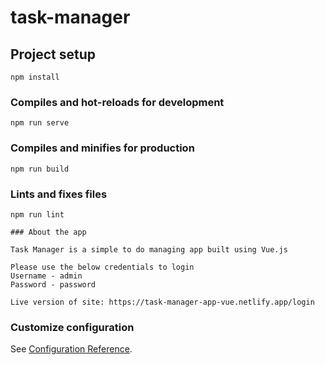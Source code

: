 # task-manager

## Project setup
```
npm install
```

### Compiles and hot-reloads for development
```
npm run serve
```

### Compiles and minifies for production
```
npm run build
```

### Lints and fixes files
```
npm run lint

### About the app

Task Manager is a simple to do managing app built using Vue.js

Please use the below credentials to login
Username - admin
Password - password

Live version of site: https://task-manager-app-vue.netlify.app/login
```

### Customize configuration
See [Configuration Reference](https://cli.vuejs.org/config/).
